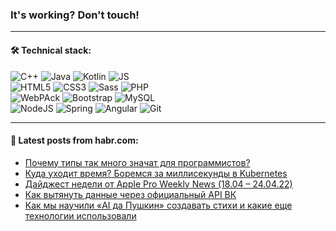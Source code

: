 ### It's working? Don't touch!

---

#### 🛠️ Technical stack:

![C++](https://img.shields.io/badge/C++-informational?logo=c%2B%2B&style=flat&logoColor=white&color=9C033A)
![Java](https://img.shields.io/badge/Java-informational?logo=java&style=flat&logoColor=white&color=007396)
![Kotlin](https://img.shields.io/badge/Kotlin-informational?logo=Kotlin&style=flat&logoColor=white&color=0095D5)
![JS](https://img.shields.io/badge/JS-informational?logo=javaScript&style=flat&logoColor=black&color=F7Df1E) <br>
![HTML5](https://img.shields.io/badge/HTML5-informational?logo=html5&style=flat&logoColor=white&color=E34F26)
![CSS3](https://img.shields.io/badge/CSS3-informational?logo=css3&style=flat&logoColor=white&color=157286)
![Sass](https://img.shields.io/badge/Saas-informational?logo=sass&style=flat&logoColor=white&color=hotpink)
![PHP](https://img.shields.io/badge/PHP-informational?logo=php&style=flat&logoColor=white&color=777BB4) <br>
![WebPAck](https://img.shields.io/badge/WebPack-informational?logo=webPack&style=flat&logoColor=white&color=FF6F00)
![Bootstrap](https://img.shields.io/badge/Bootstrap-informational?logo=Bootstrap&style=flat&logoColor=white&color=7952B3)
![MySQL](https://img.shields.io/badge/MySQL-informational?logo=MySQL&style=flat&logoColor=white&color=00f) <br>
![NodeJS](https://img.shields.io/badge/NodeJS-informational?logo=node.js&style=flat&logoColor=white&color=43853D)
![Spring](https://img.shields.io/badge/Spring-informational?logo=Spring&style=flat&logoColor=white&color=0A9EDC)
![Angular](https://img.shields.io/badge/Vue-informational?logo=vue.js&style=flat&logoColor=white&color=red)
![Git](https://img.shields.io/badge/Git-informational?logo=git&style=flat&logoColor=white&color=darkorange)

___

#### 💬 Latest posts from habr.com:

<!-- BLOG-POST-LIST:START -->
- [Почему типы так много значат для программистов?](https://habr.com/ru/post/662888/?utm_source=habrahabr&utm_medium=rss&utm_campaign=662888)
- [Куда уходит время? Боремся за миллисекунды в Kubernetes](https://habr.com/ru/post/662758/?utm_source=habrahabr&utm_medium=rss&utm_campaign=662758)
- [Дайджест недели от Apple Pro Weekly News &lpar;18.04 – 24.04.22&rpar;](https://habr.com/ru/post/662696/?utm_source=habrahabr&utm_medium=rss&utm_campaign=662696)
- [Как вытянуть данные через официальный API ВК](https://habr.com/ru/post/662858/?utm_source=habrahabr&utm_medium=rss&utm_campaign=662858)
- [Как мы научили «AI да Пушкин» создавать стихи и какие еще технологии использовали](https://habr.com/ru/post/662838/?utm_source=habrahabr&utm_medium=rss&utm_campaign=662838)
<!-- BLOG-POST-LIST:END -->

